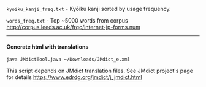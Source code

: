 
`kyoiku_kanji_freq.txt` - Kyōiku kanji sorted by usage frequency.

`words_freq.txt` - Top ~5000 words from corpus http://corpus.leeds.ac.uk/frqc/internet-jp-forms.num

---

#### Generate html with translations

```
java JMdictTool.java ~/Downloads/JMdict_e.xml
```

This script depends on JMdict translation files. See JMdict project's page for details https://www.edrdg.org/jmdict/j_jmdict.html
